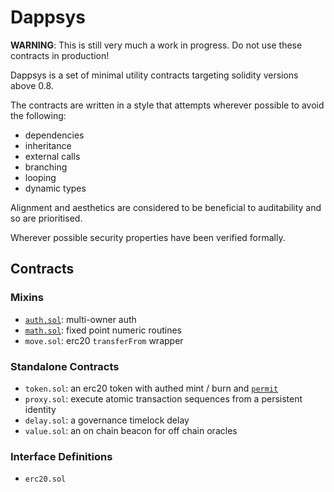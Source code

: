 # Dappsys

**WARNING**: This is still very much a work in progress. Do not use these contracts in production!

Dappsys is a set of minimal utility contracts targeting solidity versions above 0.8.

The contracts are written in a style that attempts wherever possible to avoid the following:

- dependencies
- inheritance
- external calls
- branching
- looping
- dynamic types

Alignment and aesthetics are considered to be beneficial to auditability and so are prioritised.

Wherever possible security properties have been verified formally.

## Contracts

### Mixins

- [`auth.sol`](./auth.md): multi-owner auth
- [`math.sol`](./math.md): fixed point numeric routines
- `move.sol`: erc20 `transferFrom` wrapper

### Standalone Contracts

- `token.sol`: an erc20 token with authed mint / burn and [`permit`](https://eips.ethereum.org/EIPS/eip-2612)
- `proxy.sol`: execute atomic transaction sequences from a persistent identity
- `delay.sol`: a governance timelock delay
- `value.sol`: an on chain beacon for off chain oracles

### Interface Definitions

- `erc20.sol`
